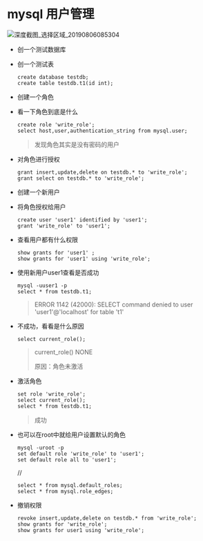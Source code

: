 # mysql 用户管理

![深度截图_选择区域_20190806085304](/newdisk/new_start/mine/MYMD/database/mysql/image/深度截图_选择区域_20190806085304.png)

+ 创一个测试数据库

+ 创一个测试表

  ```
  create database testdb;
  create table testdb.t1(id int);
  ```

  

+ 创建一个角色

+ 看一下角色到底是什么                 

  ```
  create role 'write_role';
  select host,user,authentication_string from mysql.user;
  ```

  > 发现角色其实是没有密码的用户



+ 对角色进行授权

  ```
  grant insert,update,delete on testdb.* to 'write_role';
  grant select on testdb.* to 'write_role';
  ```

+ 创建一个新用户

+ 将角色授权给用户

  ```
  create user 'user1' identified by 'user1';
  grant 'write_role' to 'user1';
  ```

  

+ 查看用户都有什么权限

  ```
  show grants for 'user1' ;
  show grants for 'user1' using 'write_role';
  ```

+ 使用新用户user1查看是否成功

  ```
  mysql -uuser1 -p
  select * from testdb.t1;
  ```

  > ERROR 1142 (42000): SELECT command denied to user 'user1'@'localhost' for table 't1'

+ 不成功，看看是什么原因

  ```
  select current_role();
  ```

  >current_role() 
  >NONE   
  >
  >原因：角色未激活        

+ 激活角色

  ```
  set role 'write_role';
  select current_role();
  select * from testdb.t1;
  ```

  > 成功

  

+ 也可以在root中就给用户设置默认的角色

  ```
  mysql -uroot -p
  set default role 'write_role' to 'user1';
  set default role all to 'user1';
  ```

  //

  ```
  select * from mysql.default_roles;
  select * from mysql.role_edges;
  ```





+ 撤销权限

  ```
  revoke insert,update,delete on testdb.* from 'write_role';
  show grants for 'write_role';
  show grants for user1 using 'write_role';
  ```

  